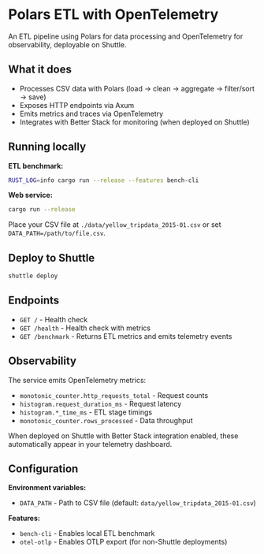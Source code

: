 # Polars ETL with OpenTelemetry

An ETL pipeline using Polars for data processing and OpenTelemetry for observability, deployable on Shuttle.

## What it does

- Processes CSV data with Polars (load → clean → aggregate → filter/sort → save)
- Exposes HTTP endpoints via Axum
- Emits metrics and traces via OpenTelemetry
- Integrates with Better Stack for monitoring (when deployed on Shuttle)

## Running locally

**ETL benchmark:**
```bash
RUST_LOG=info cargo run --release --features bench-cli
```

**Web service:**
```bash
cargo run --release
```

Place your CSV file at `./data/yellow_tripdata_2015-01.csv` or set `DATA_PATH=/path/to/file.csv`.

## Deploy to Shuttle

```bash
shuttle deploy
```

## Endpoints

- `GET /` - Health check
- `GET /health` - Health check with metrics
- `GET /benchmark` - Returns ETL metrics and emits telemetry events

## Observability

The service emits OpenTelemetry metrics:
- `monotonic_counter.http_requests_total` - Request counts
- `histogram.request_duration_ms` - Request latency
- `histogram.*_time_ms` - ETL stage timings
- `monotonic_counter.rows_processed` - Data throughput

When deployed on Shuttle with Better Stack integration enabled, these automatically appear in your telemetry dashboard.

## Configuration

**Environment variables:**
- `DATA_PATH` - Path to CSV file (default: `data/yellow_tripdata_2015-01.csv`)

**Features:**
- `bench-cli` - Enables local ETL benchmark
- `otel-otlp` - Enables OTLP export (for non-Shuttle deployments)
